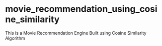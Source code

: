 # movie_recommendation_using_cosine_similarity
This is a Movie Recommendation Engine Built using Cosine Similarity Algorithm
